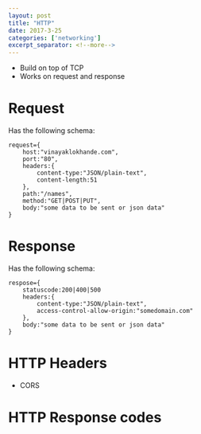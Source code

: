 ```yaml
---
layout: post
title: "HTTP"
date: 2017-3-25
categories: ['networking']
excerpt_separator: <!--more-->
---
```



- Build on top of TCP
- Works on request and response
# Request
Has the following schema:

```
request={
    host:"vinayaklokhande.com",
    port:"80",
    headers:{
        content-type:"JSON/plain-text",
        content-length:51
    },
    path:"/names",
    method:"GET|POST|PUT",
    body:"some data to be sent or json data"
}
```
# Response
Has the following schema:
```
respose={
    statuscode:200|400|500
    headers:{
        content-type:"JSON/plain-text",
        access-control-allow-origin:"somedomain.com"
    },
    body:"some data to be sent or json data"
}
```
# HTTP Headers

- CORS


# HTTP Response codes



